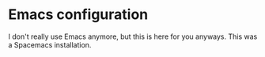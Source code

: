 # Emacs configuration

I don't really use Emacs anymore, but this is here for you anyways. This was a Spacemacs installation.
